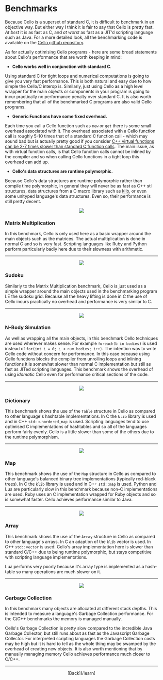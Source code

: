   <div class="row">
  <div class="col-xs-2 col-md-2"></div>
  <div class="col-xs-8 col-md-8">

# Benchmarks

Because Cello is a superset of standard C, it is difficult to benchmark in an 
objective way. But either way I think it is fair to say that Cello is pretty 
fast. _At best_ it is as fast as C, and _at worst_ as fast as a JIT'd scripting 
language such as Java. For a more detailed look, all the benchmarking code is 
available on the [Cello github repository](https://github.com/orangeduck/libCello). 

As for actually optimising Cello programs - here are some broad statements 
about Cello's performance that are worth keeping in mind:

* __Cello works well in conjunction with standard C.__

Using standard C for tight loops and numerical computations is going to give 
you very fast performance. This is both natural and easy due to how simple the 
Cello/C interop is. Similarly, just using Cello as a high level wrapper for the 
main objects or components in your program is going to incur practically no 
performance penalty over standard C. It is also worth remembering that all of 
the benchmarked C programs are also valid Cello programs.

* __Generic Functions have some fixed overhead.__

Each time you call a Cello function such as `new` or `get` there is some 
small overhead associated with it. The overhead associated with a Cello 
function call is roughly 5-10 times that of a standard C function call - which 
may sound bad but is actually pretty good if you consider
[C++ virtual functions can be 2-7 times slower than standard C function calls](http://eli.thegreenplace.net/2013/12/05/the-cost-of-dynamic-virtual-calls-vs-static-crtp-dispatch-in-c).
The main issue, as with virtual function calls, is that Cello function calls 
cannot be inlined by the compiler and so when calling Cello functions in a 
tight loop this overhead can add up.

* __Cello's data structures are runtime polymorphic.__

Because Cello's data structures are runtime polymorphic rather than compile 
time polymorphic, in general they will never be as fast as C++ stl 
structures, data structures from a C macro library such as 
[klib](https://github.com/attractivechaos/klib), or even some unityped 
language's data structures. Even so, their performance is still 
pretty decent.


  </div>
  <div class="col-xs-2 col-md-2"></div>
  </div>

  <div class="row">
  <div class="col-xs-6 col-md-6">
  
<p style="text-align:center;">
  <img src="/static/img/benchmark_matrix.png"/>
</p>
  
  </div>
  <div class="col-xs-6 col-md-6">
  
### Matrix Multiplication
  
In this benchmark, Cello is only used here as a basic wrapper around the main 
objects such as the matrices. The actual multiplication is done in normal C and 
so is very fast. Scripting languages like Ruby and Python perform particularly 
badly here due to their slowness with arithmetic.
  
  </div>
  </div><hr/>
  <div class="row">
  <div class="col-xs-6 col-md-6">
  
<p style="text-align:center;">
  <img src="/static/img/benchmark_sudoku.png"/>
</p>

  </div>
  <div class="col-xs-6 col-md-6">

### Sudoku

Similarly to the Matrix Multiplication benchmark, Cello is just used as a 
simple wrapper around the main objects used in the benchmarking program I.E the 
sudoku grid. Because all the heavy lifting is done in C the use of Cello incurs 
practically no overhead and performance is very similar to C.
  
  </div>
  </div><hr/>
  <div class="row">
  <div class="col-xs-6 col-md-6">
  
<p style="text-align:center;">
  <img src="/static/img/benchmark_nbodies.png"/>
</p>
  
  </div>
  <div class="col-xs-6 col-md-6">

### N-Body Simulation
  
As well as wrapping all the main objects, in this benchmark Cello techniques 
are used wherever makes sense. For example `foreach(b in bodies)` is used 
instead of `for(int i = 0; i < num_bodies; i++)`. The intention was to write 
Cello code without concern for performance. In this case because using Cello 
functions blocks the compiler from unrolling loops and inlining functions it is 
somewhat slower than normal C implementation but still as fast as JITed 
scripting languages. This benchmark shows the overhead of using 
_idomatic_ Cello even for performance critical sections of the code.
  
  </div>
  </div><hr/>
  <div class="row">
  <div class="col-xs-6 col-md-6">

<p style="text-align:center;">
  <img src="/static/img/benchmark_dictionary.png"/>
</p>
  
  </div>
  <div class="col-xs-6 col-md-6">

### Dictionary

This benchmark shows the use of the `Table` structure in Cello as compared to
other language's hashtable implementations. In C the `klib` library is used and 
in C++ `std::unordered_map` is used. Scripting languages tend to use optimised 
C implementations of hashtables and so all of the languages perform fairly 
evenly. Cello is a little slower than some of the others due to the runtime 
polymorphism.

  </div>
  </div><hr/>
  <div class="row">
  <div class="col-xs-6 col-md-6">

<p style="text-align:center;">
  <img src="/static/img/benchmark_map.png"/>
</p>
  
  </div>
  <div class="col-xs-6 col-md-6">
  
### Map

This benchmark shows the use of the `Map` structure in Cello as compared to
other language's balanced binary tree implementations (typically red-black 
trees). In C the `klib` library is used and in C++ `std::map` is used. Python 
and Lua are particularly slow in this benchmark because non-C implementations 
are used. Ruby uses an C implementation wrapped for Ruby objects and so is 
somewhat faster. Cello achieves performance similar to Java.

  </div>
  </div><hr/>
  <div class="row">
  <div class="col-xs-6 col-md-6">

<p style="text-align:center;">
  <img src="/static/img/benchmark_array.png"/>
</p>
  
  </div>
  <div class="col-xs-6 col-md-6">
  
### Array

This benchmark shows the use of the `Array` structure in Cello as compared to
other language's arrays. In C an adaption of the `klib` vector is used. In C++ 
`std::vector` is used. Cello's array implementation here is slower than 
standard C/C++ due to being runtime polymorphic, but stays competitive with 
scripting language implementations.

Lua performs very poorly because it's array type is implemented as a hash-table 
so many operations are much slower on it.

  </div>
  </div><hr/>
  <div class="row">
  <div class="col-xs-6 col-md-6">

<p style="text-align:center;">
  <img src="/static/img/benchmark_garbage.png"/>
</p>
  
  </div>
  <div class="col-xs-6 col-md-6">
  
### Garbage Collection

In this benchmark many objects are allocated at different stack depths. This is 
intended to measure a language's Garbage Collection performance. For the C/C++ 
benchmarks the memory is managed manually.

Cello's Garbage Collection is pretty slow compared to the incredible Java 
Garbage Collector, but still runs about as fast as the Javascript Garbage 
Collector. For interpreted scripting languages the Garbage Collection costs may 
be high but it is hard to tell as the whole thing may be swamped by the 
overhead of creating new objects. It is also worth mentioning that by manually 
managing memory Cello achieves performance much closer to C/C++.


  </div>
  </div>

* * *

  <p style="text-align:center;">
[Back](/learn)
  </p>

  </div>
  <div class="col-xs-2 col-md-2"></div>
  </div>

